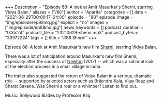 +++
Description = "Episode 88: A look at Amit Masurkar's Sherni, starring Vidya Balan."
aliases = ["/88"]
author = "Aparita"
categories = []
date = "2021-06-29T00:00:17-04:00"
episode = "88"
episode_image = "img/episode/ep88mq.jpg"
explicit = "no"
images = ["img/episode/ep88mq.jpg"]
news_keywords = []
podcast_duration = "0:35:24"
podcast_file = "20210629-sherni.mp3"
podcast_bytes = "33972224"
tags = []
title = "#88 Sherni"
+++

Episode 88: A look at Amit Masurkar's new film [Sherni](https://www.youtube.com/watch?v=o2wg-11MWFU), starring Vidya Balan.

There was a lot of anticipation around Masurkar's new film Sherni, especially after the success of [Newton](https://www.youtube.com/watch?v=yU6zMPFd4UU) (2017) -- which was a satirical look at the election process in a small village in India. 

The trailer also suggested the return of Vidya Balan in a serious, dramatic role -- supported by talented actors such as Brijendra Kala, Vijay Raaz and Sharat Saxena. Was Sherni a roar or a whimper? Listen to find out.

Music: Bollywood Blades by Professor Kliq